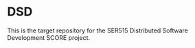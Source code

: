 # DSD
This is the target repository for the SER515 Distributed Software Development SCORE project.



